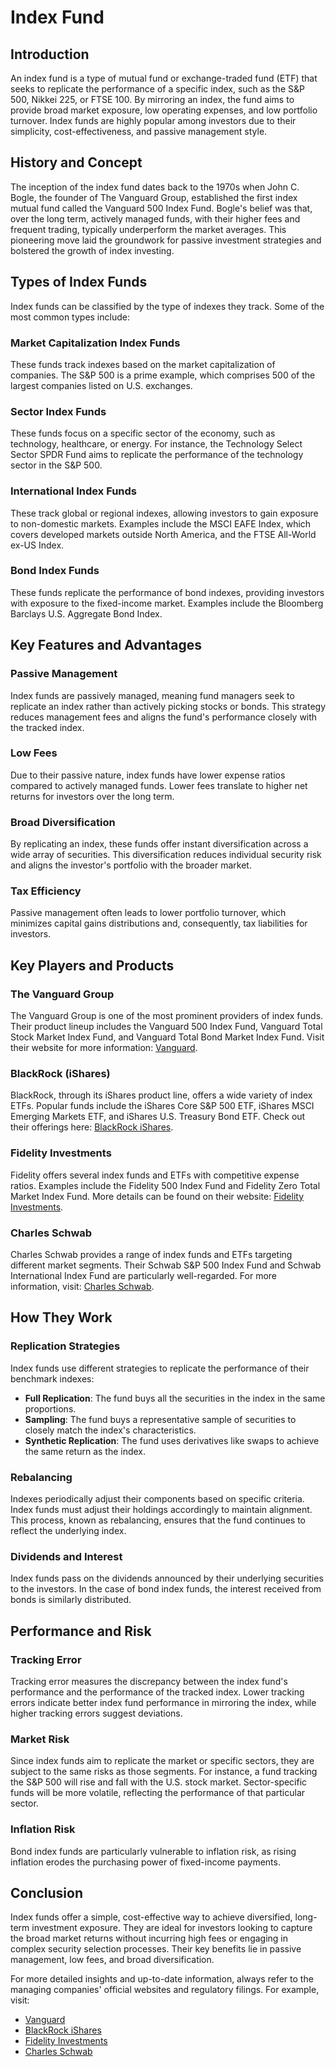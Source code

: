 # Index Fund

## Introduction
An index fund is a type of mutual fund or exchange-traded fund (ETF) that seeks to replicate the performance of a specific index, such as the S&P 500, Nikkei 225, or FTSE 100. By mirroring an index, the fund aims to provide broad market exposure, low operating expenses, and low portfolio turnover. Index funds are highly popular among investors due to their simplicity, cost-effectiveness, and passive management style.

## History and Concept
The inception of the index fund dates back to the 1970s when John C. Bogle, the founder of The Vanguard Group, established the first index mutual fund called the Vanguard 500 Index Fund. Bogle's belief was that, over the long term, actively managed funds, with their higher fees and frequent trading, typically underperform the market averages. This pioneering move laid the groundwork for passive investment strategies and bolstered the growth of index investing.

## Types of Index Funds
Index funds can be classified by the type of indexes they track. Some of the most common types include:

### Market Capitalization Index Funds
These funds track indexes based on the market capitalization of companies. The S&P 500 is a prime example, which comprises 500 of the largest companies listed on U.S. exchanges.

### Sector Index Funds
These funds focus on a specific sector of the economy, such as technology, healthcare, or energy. For instance, the Technology Select Sector SPDR Fund aims to replicate the performance of the technology sector in the S&P 500.

### International Index Funds
These track global or regional indexes, allowing investors to gain exposure to non-domestic markets. Examples include the MSCI EAFE Index, which covers developed markets outside North America, and the FTSE All-World ex-US Index.

### Bond Index Funds
These funds replicate the performance of bond indexes, providing investors with exposure to the fixed-income market. Examples include the Bloomberg Barclays U.S. Aggregate Bond Index.

## Key Features and Advantages
### Passive Management
Index funds are passively managed, meaning fund managers seek to replicate an index rather than actively picking stocks or bonds. This strategy reduces management fees and aligns the fund's performance closely with the tracked index.

### Low Fees
Due to their passive nature, index funds have lower expense ratios compared to actively managed funds. Lower fees translate to higher net returns for investors over the long term.

### Broad Diversification
By replicating an index, these funds offer instant diversification across a wide array of securities. This diversification reduces individual security risk and aligns the investor's portfolio with the broader market.

### Tax Efficiency
Passive management often leads to lower portfolio turnover, which minimizes capital gains distributions and, consequently, tax liabilities for investors.

## Key Players and Products
### The Vanguard Group
The Vanguard Group is one of the most prominent providers of index funds. Their product lineup includes the Vanguard 500 Index Fund, Vanguard Total Stock Market Index Fund, and Vanguard Total Bond Market Index Fund. Visit their website for more information: [Vanguard](https://www.vanguard.com).

### BlackRock (iShares)
BlackRock, through its iShares product line, offers a wide variety of index ETFs. Popular funds include the iShares Core S&P 500 ETF, iShares MSCI Emerging Markets ETF, and iShares U.S. Treasury Bond ETF. Check out their offerings here: [BlackRock iShares](https://www.ishares.com).

### Fidelity Investments
Fidelity offers several index funds and ETFs with competitive expense ratios. Examples include the Fidelity 500 Index Fund and Fidelity Zero Total Market Index Fund. More details can be found on their website: [Fidelity Investments](https://www.fidelity.com).

### Charles Schwab
Charles Schwab provides a range of index funds and ETFs targeting different market segments. Their Schwab S&P 500 Index Fund and Schwab International Index Fund are particularly well-regarded. For more information, visit: [Charles Schwab](https://www.schwab.com).

## How They Work
### Replication Strategies
Index funds use different strategies to replicate the performance of their benchmark indexes:
- **Full Replication**: The fund buys all the securities in the index in the same proportions.
- **Sampling**: The fund buys a representative sample of securities to closely match the index's characteristics.
- **Synthetic Replication**: The fund uses derivatives like swaps to achieve the same return as the index.

### Rebalancing
Indexes periodically adjust their components based on specific criteria. Index funds must adjust their holdings accordingly to maintain alignment. This process, known as rebalancing, ensures that the fund continues to reflect the underlying index.

### Dividends and Interest
Index funds pass on the dividends announced by their underlying securities to the investors. In the case of bond index funds, the interest received from bonds is similarly distributed.

## Performance and Risk
### Tracking Error
Tracking error measures the discrepancy between the index fund's performance and the performance of the tracked index. Lower tracking errors indicate better index fund performance in mirroring the index, while higher tracking errors suggest deviations.

### Market Risk
Since index funds aim to replicate the market or specific sectors, they are subject to the same risks as those segments. For instance, a fund tracking the S&P 500 will rise and fall with the U.S. stock market. Sector-specific funds will be more volatile, reflecting the performance of that particular sector.

### Inflation Risk
Bond index funds are particularly vulnerable to inflation risk, as rising inflation erodes the purchasing power of fixed-income payments.

## Conclusion
Index funds offer a simple, cost-effective way to achieve diversified, long-term investment exposure. They are ideal for investors looking to capture the broad market returns without incurring high fees or engaging in complex security selection processes. Their key benefits lie in passive management, low fees, and broad diversification.

For more detailed insights and up-to-date information, always refer to the managing companies' official websites and regulatory filings. For example, visit:
- [Vanguard](https://www.vanguard.com)
- [BlackRock iShares](https://www.ishares.com)
- [Fidelity Investments](https://www.fidelity.com)
- [Charles Schwab](https://www.schwab.com)